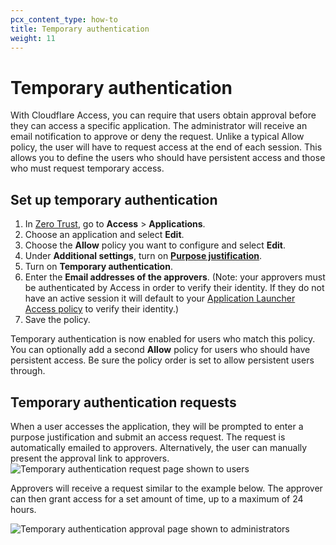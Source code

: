 ```yaml
---
pcx_content_type: how-to
title: Temporary authentication
weight: 11
---
```


# Temporary authentication

With Cloudflare Access, you can require that users obtain approval before they can access a specific application. The administrator will receive an email notification to approve or deny the request. Unlike a typical Allow policy, the user will have to request access at the end of each session. This allows you to define the users who should have persistent access and those who must request temporary access.

## Set up temporary authentication

1. In [Zero Trust](https://one.dash.cloudflare.com), go to **Access** > **Applications**.
2. Choose an application and select **Edit**.
3. Choose the **Allow** policy you want to configure and select **Edit**.
4. Under **Additional settings**, turn on [**Purpose justification**](/cloudflare-one/policies/access/require-purpose-justification/).
5. Turn on **Temporary authentication**.
6. Enter the **Email addresses of the approvers**. (Note: your approvers must be authenticated by Access in order to verify their identity. If they do not have an active session it will default to your [Application Launcher Access policy](/cloudflare-one/applications/app-launcher/) to verify their identity.)
7. Save the policy.

Temporary authentication is now enabled for users who match this policy. You can optionally add a second **Allow** policy for users who should have persistent access. Be sure the policy order is set to allow persistent users through.

## Temporary authentication requests

When a user accesses the application, they will be prompted to enter a purpose justification and submit an access request. The request is automatically emailed to approvers. Alternatively, the user can manually present the approval link to approvers.
![Temporary authentication request page shown to users](/images/cloudflare-one/policies/temp-auth-request.png)

Approvers will receive a request similar to the example below. The approver can then grant access for a set amount of time, up to a maximum of 24 hours.

![Temporary authentication approval page shown to administrators](/images/cloudflare-one/policies/temp-auth-approval.png)
